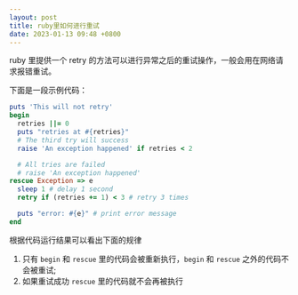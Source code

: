 ```yaml
---
layout: post
title: ruby里如何进行重试
date: 2023-01-13 09:48 +0800
---
```


ruby 里提供一个 retry 的方法可以进行异常之后的重试操作，一般会用在网络请求报错重试。

下面是一段示例代码：

``` ruby
puts 'This will not retry'
begin
  retries ||= 0
  puts "retries at #{retries}"
  # The third try will success
  raise 'An exception happened' if retries < 2

  # All tries are failed
  # raise 'An exception happened'
rescue Exception => e
  sleep 1 # delay 1 second
  retry if (retries += 1) < 3 # retry 3 times

  puts "error: #{e}" # print error message
end
```

根据代码运行结果可以看出下面的规律
1. 只有 `begin` 和 `rescue` 里的代码会被重新执行，`begin` 和 `rescue` 之外的代码不会被重试;
2. 如果重试成功 `rescue` 里的代码就不会再被执行
